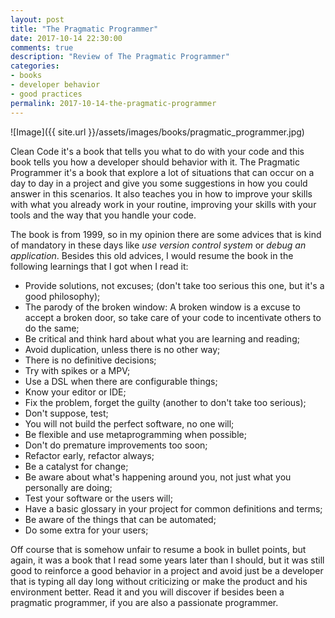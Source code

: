 ```yaml
---
layout: post
title: "The Pragmatic Programmer"
date: 2017-10-14 22:30:00 
comments: true
description: "Review of The Pragmatic Programmer"
categories:
- books
- developer behavior
- good practices 
permalink: 2017-10-14-the-pragmatic-programmer
---
```


![Image]({{ site.url }}/assets/images/books/pragmatic_programmer.jpg)

Clean Code it's a book that tells you what to do with your code and this book tells you how a developer should behavior with it.
The Pragmatic Programmer it's a book that explore a lot of situations that can occur on a day to day in a project and give you some suggestions
in how you could answer in this scenarios. It also teaches you in how to improve your skills with what you already work in your routine, improving your
skills with your tools and the way that you handle your code. 

The book is from 1999, so in my opinion there are some advices that is kind of mandatory in these days like *use version control system* or *debug an application*.
Besides this old advices, I would resume the book in the following learnings that I got when I read it:

* Provide solutions, not excuses; (don't take too serious this one, but it's a good philosophy);
* The parody of the broken window: A broken window is a excuse to accept a broken door, so take care of your code to incentivate others to do the same;
* Be critical and think hard about what you are learning and reading;
* Avoid duplication, unless there is no other way;
* There is no definitive decisions;
* Try with spikes or a MPV;
* Use a DSL when there are configurable things;
* Know your editor or IDE;
* Fix the problem, forget the guilty (another to don't take too serious);
* Don't suppose, test;
* You will not build the perfect software, no one will;
* Be flexible and use metaprogramming when possible;
* Don't do premature improvements too soon;
* Refactor early, refactor always;
* Be a catalyst for change;
* Be aware about what's happening around you, not just what you personally are doing;
* Test your software or the users will;
* Have a basic glossary in your project for common definitions and terms;
* Be aware of the things that can be automated;
* Do some extra for your users;

Off course that is somehow unfair to resume a book in bullet points, but again, it was a book that I read some years later than I should, but it was still good to 
reinforce a good behavior in a project and avoid just be a developer that is typing all day long without criticizing or make the product and his environment
better. Read it and you will discover if besides been a pragmatic programmer, if you are also a passionate programmer.
